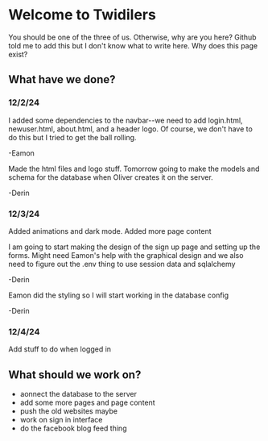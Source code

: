 # Welcome to Twidilers
You should be one of the three of us. Otherwise, why are you here?
Github told me to add this but I don't know what to write here.
Why does this page exist?

## What have we done?
### 12/2/24
I added some dependencies to the navbar--we need to add login.html, newuser.html, about.html, and a header logo. Of course, we don't have to do this but I tried to get the ball rolling.

-Eamon


Made the html files and logo stuff. Tomorrow going to make the models and schema for the database when Oliver creates it on the server.

-Derin

### 12/3/24
Added animations and dark mode. Added more page content

I am going to start making the design of the sign up page and setting up the forms. Might need Eamon's help with the graphical design and we also need to figure out the .env thing to use session data and sqlalchemy

-Derin

Eamon did the styling so I will start working in the database config

-Derin

### 12/4/24
Add stuff to do when logged in

## What should we work on?
* aonnect the database to the server
* add some more pages and page content
* push the old websites maybe
* work on sign in interface
* do the facebook blog feed thing